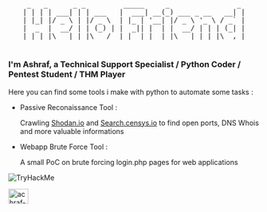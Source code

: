 <pre align="center">
 _   _      _ _         _____     _                _ 
| | | | ___| | | ___   |  ___| __(_) ___ _ __   __| |
| |_| |/ _ \ | |/ _ \  | |_ | '__| |/ _ \ '_ \ / _` |
|  _  |  __/ | | (_) | |  _|| |  | |  __/ | | | (_| |
|_| |_|\___|_|_|\___/  |_|  |_|  |_|\___|_| |_|\__,_|
</pre>

<h1></h1>

<h3 align="left">I'm Ashraf, a Technical Support Specialist / Python Coder / Pentest Student / THM Player</h3>
<p> Here you can find some tools i make with python to automate some tasks :
<ul>
 <li> Passive Reconaissance Tool : <p>Crawling <a href="Shodan.io">Shodan.io</a> and <a href="search.censys.io">Search.censys.io</a> to find open ports, DNS Whois and more valuable informations</p></li>
 <li> Webapp Brute Force Tool : <p>A small PoC on brute forcing login.php pages for web applications</p></li>
</ul>
</p>

<img align="center" src="https://tryhackme-badges.s3.amazonaws.com/Marbati.png" alt="TryHackMe">




<a href="https://linkedin.com/in/achraf-marbati" rel="nofollow"><img align="center" src="https://raw.githubusercontent.com/rahuldkjain/github-profile-readme-generator/master/src/images/icons/Social/linked-in-alt.svg" alt="achraf-marbati" height="30" width="40" style="max-width: 100%;"></a>


